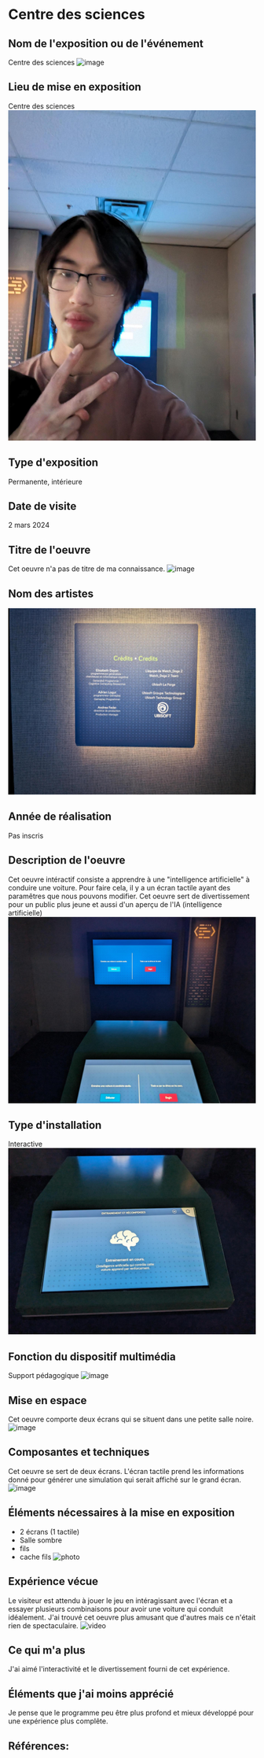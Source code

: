 # Centre des sciences

## Nom de l'exposition ou de l'événement
Centre des sciences
![image](media/)


## Lieu de mise en exposition
Centre des sciences
![image](media/devant_loeuvre.png)


## Type d'exposition
Permanente, intérieure


## Date de visite
2 mars 2024

 
## Titre de l'oeuvre
Cet oeuvre n'a pas de titre de ma connaissance.
![image](media/)

 
## Nom des artistes
![image](media/credits.png)


## Année de réalisation	
Pas inscris


## Description de l'oeuvre
Cet oeuvre intéractif consiste a apprendre à une "intelligence artificielle" à conduire une voiture. Pour faire cela, il y a un écran tactile ayant des paramêtres que nous pouvons modifier. 
Cet oeuvre sert de divertissement pour un public plus jeune et aussi d'un aperçu de l'IA (intelligence artificielle)
![image](media/deux_ecrans.png)


## Type d'installation
Interactive
![image](media/ecran_cerveau.png)


## Fonction du dispositif multimédia
Support pédagogique
![image](media/ecran_parametre.png)


## Mise en espace
Cet oeuvre comporte deux écrans qui se situent dans une petite salle noire.
![image](media/plan_earth_room.png)


## Composantes et techniques	
Cet oeuvre se sert de deux écrans. L'écran tactile prend les informations donné pour générer une simulation qui serait affiché sur le grand écran.
![image](media/)


## Éléments nécessaires à la mise en exposition	
- 2 écrans (1 tactile)
- Salle sombre
- fils
- cache fils
![photo](media/)


## Expérience vécue
Le visiteur est attendu à jouer le jeu en intéragissant avec l'écran et a essayer plusieurs combinaisons pour avoir une voiture qui conduit idéalement. 
J'ai trouvé cet oeuvre plus amusant que d'autres mais ce n'était rien de spectaculaire.
![video](media/)


## Ce qui m'a plus
J'ai aimé l'interactivité et le divertissement fourni de cet expérience.


## Éléments que j'ai moins apprécié
Je pense que le programme peu être plus profond et mieux développé pour une expérience plus complête.


## Références:
